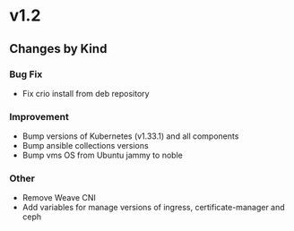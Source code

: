 # v1.2

## Changes by Kind

### Bug Fix

- Fix crio install from deb repository

### Improvement

- Bump versions of Kubernetes (v1.33.1) and all components
- Bump ansible collections versions
- Bump vms OS from Ubuntu jammy to noble

### Other

- Remove Weave CNI
- Add variables for manage versions of ingress, certificate-manager and ceph


